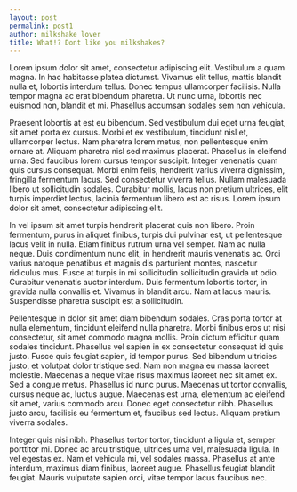 ```yaml
---
layout: post
permalink: post1
author: milkshake lover
title: What!? Dont like you milkshakes?
---
```

Lorem ipsum dolor sit amet, consectetur adipiscing elit. Vestibulum a quam magna. In hac habitasse platea dictumst. Vivamus elit tellus, mattis blandit nulla et, lobortis interdum tellus. Donec tempus ullamcorper facilisis. Nulla tempor magna ac erat bibendum pharetra. Ut nunc urna, lobortis nec euismod non, blandit et mi. Phasellus accumsan sodales sem non vehicula.

Praesent lobortis at est eu bibendum. Sed vestibulum dui eget urna feugiat, sit amet porta ex cursus. Morbi et ex vestibulum, tincidunt nisl et, ullamcorper lectus. Nam pharetra lorem metus, non pellentesque enim ornare at. Aliquam pharetra nisl sed maximus placerat. Phasellus in eleifend urna. Sed faucibus lorem cursus tempor suscipit. Integer venenatis quam quis cursus consequat. Morbi enim felis, hendrerit varius viverra dignissim, fringilla fermentum lacus. Sed consectetur viverra tellus. Nullam malesuada libero ut sollicitudin sodales. Curabitur mollis, lacus non pretium ultrices, elit turpis imperdiet lectus, lacinia fermentum libero est ac risus. Lorem ipsum dolor sit amet, consectetur adipiscing elit.

In vel ipsum sit amet turpis hendrerit placerat quis non libero. Proin fermentum, purus in aliquet finibus, turpis dui pulvinar est, ut pellentesque lacus velit in nulla. Etiam finibus rutrum urna vel semper. Nam ac nulla neque. Duis condimentum nunc elit, in hendrerit mauris venenatis ac. Orci varius natoque penatibus et magnis dis parturient montes, nascetur ridiculus mus. Fusce at turpis in mi sollicitudin sollicitudin gravida ut odio. Curabitur venenatis auctor interdum. Duis fermentum lobortis tortor, in gravida nulla convallis et. Vivamus in blandit arcu. Nam at lacus mauris. Suspendisse pharetra suscipit est a sollicitudin.

Pellentesque in dolor sit amet diam bibendum sodales. Cras porta tortor at nulla elementum, tincidunt eleifend nulla pharetra. Morbi finibus eros ut nisi consectetur, sit amet commodo magna mollis. Proin dictum efficitur quam sodales tincidunt. Phasellus vel sapien in ex consectetur consequat id quis justo. Fusce quis feugiat sapien, id tempor purus. Sed bibendum ultricies justo, et volutpat dolor tristique sed. Nam non magna eu massa laoreet molestie. Maecenas a neque vitae risus maximus laoreet nec sit amet ex. Sed a congue metus. Phasellus id nunc purus. Maecenas ut tortor convallis, cursus neque ac, luctus augue. Maecenas est urna, elementum ac eleifend sit amet, varius commodo arcu. Donec eget consectetur nibh. Phasellus justo arcu, facilisis eu fermentum et, faucibus sed lectus. Aliquam pretium viverra sodales.

Integer quis nisi nibh. Phasellus tortor tortor, tincidunt a ligula et, semper porttitor mi. Donec ac arcu tristique, ultrices urna vel, malesuada ligula. In vel egestas ex. Nam et vehicula mi, vel sodales massa. Phasellus at ante interdum, maximus diam finibus, laoreet augue. Phasellus feugiat blandit feugiat. Mauris vulputate sapien orci, vitae tempor lacus faucibus nec.